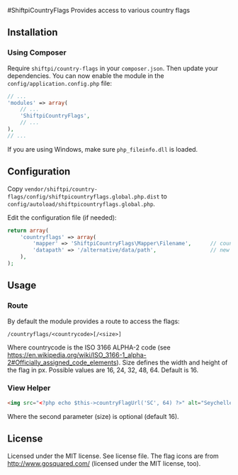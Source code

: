 #ShiftpiCountryFlags
Provides access to various country flags

## Installation
### Using Composer
Require `shiftpi/country-flags` in your `composer.json`. Then update your dependencies.
You can now enable the module in the `config/application.config.php` file:
```php
// ...
'modules' => array(
    // ...
    'ShiftpiCountryFlags',
    // ...
),
// ...
```
If you are using Windows, make sure `php_fileinfo.dll` is loaded.

## Configuration
Copy `vendor/shiftpi/country-flags/config/shiftpicountryflags.global.php.dist` to
`config/autoload/shiftpicountryflags.global.php`.

Edit the configuration file (if needed):
```php
return array(
    'countryflags' => array(
        'mapper' => 'ShiftpiCountryFlags\Mapper\Filename',      // country code -> file path mapper
        'datapath' => '/alternative/data/path',                 // new since 0.1.1; optional
    ),
);
```

## Usage
### Route
By default the module provides a route to access the flags:
```
/countryflags/<countrycode>[/<size>]
```
Where countrycode is the ISO 3166 ALPHA-2 code (see https://en.wikipedia.org/wiki/ISO_3166-1_alpha-2#Officially_assigned_code_elements).
Size defines the width and height of the flag in px. Possible values are 16, 24, 32, 48, 64. Default is 16.

### View Helper
```html
<img src="<?php echo $this->countryFlagUrl('SC', 64) ?>" alt="Seychelles" width="64" />
```
Where the second parameter (size) is optional (default 16).

## License
Licensed under the MIT license. See license file.
The flag icons are from http://www.gosquared.com/ (licensed under the MIT license, too).